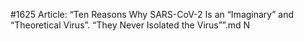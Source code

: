 #1625
Article: “Ten Reasons Why SARS-CoV-2 Is an “Imaginary” and “Theoretical Virus”. “They Never Isolated the Virus””.md N
